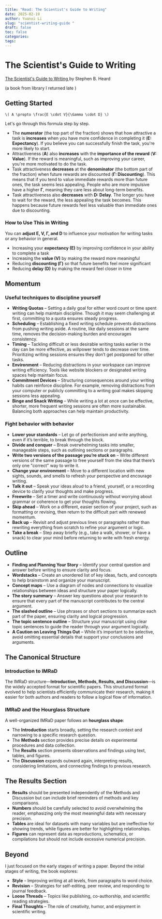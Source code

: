 ```yaml
---
title: "Read: The Scientist's Guide to Writing"
date: 2025-02-19
author: Yuanxi Li
slug: "scientist-writing-guide "
draft: false
toc: false
categories:
tags:
---
```

# The Scientist's Guide to Writing
<a href="https://www.goodreads.com/book/show/27311903-the-scientist-s-guide-to-writing?from_search=true&from_srp=true&qid=fffaUlud33&rank=1" target="_blank">
    The Scientist's Guide to Writing
</a>
by Stephen B. Heard

(a book from library I returned late )

## Getting Started
```
\( A \propto \frac{E \cdot V}{\Gamma \cdot D} \)
```
Let's go through this formula step by step. 

- The **numerator** (the top part of the fraction) shows that how attractive a task is **increases** when you have more confidence in completing it (**E: Expectancy**). If you believe you can successfully finish the task, you're more likely to start.
- Attractiveness (**A**) also **increases** with the **importance of the reward** (**V: Value**). If the reward is meaningful, such as improving your career, you're more motivated to do the task.
- Task attractiveness **decreases** at the **denominator** (the bottom part of the fraction) when future rewards are discounted (**Γ: Discounting**). This means that if you tend to value immediate rewards more than future ones, the task seems less appealing. People who are more impulsive have a higher **Γ**, meaning they care less about long-term benefits.
- Task attractiveness also **decreases** with **D: Delay**. The longer you have to wait for the reward, the less appealing the task becomes. This happens because future rewards feel less valuable than immediate ones due to discounting.

### How to Use This in Writing
You can **adjust E, V, Γ, and D** to influence your motivation for writing tasks or any behavior in general.
- Increasing your **expectancy (E)** by improving confidence in your ability to complete a task
- Increasing the **value (V)** by making the reward more meaningful
- Reducing **discounting (Γ)** so that future benefits feel more significant
- Reducing **delay (D)** by making the reward feel closer in time

## Momentum
### Useful techniques to discipline yourself
- **Writing Quotas** – Setting a daily goal for either word count or time spent writing can help maintain discipline. Though it may seem challenging at first, committing to a quota ensures steady progress.
- **Scheduling** – Establishing a fixed writing schedule prevents distractions from pushing writing aside. A routine, like daily sessions at the same time, removes the decision-making burden and encourages consistency.
- **Timing** – Tackling difficult or less desirable writing tasks earlier in the day can be more effective, as willpower tends to decrease over time. Prioritizing writing sessions ensures they don’t get postponed for other tasks.
- **Environment** – Reducing distractions in your workspace can improve writing efficiency. Tools like website blockers or designated writing spaces help maintain focus.
- **Commitment Devices** – Structuring consequences around your writing habits can reinforce discipline. For example, removing distractions from your computer or publicly committing to a writing goal makes skipping sessions less appealing. 
- **Binge and Snack Writing** – While writing a lot at once can be effective, shorter, more frequent writing sessions are often more sustainable. Balancing both approaches can help maintain productivity.

### Fight behavior with behavior
- **Lower your standards** – Let go of perfectionism and write anything, even if it’s terrible, to break through the block.
- **Divide and conquer** – Break overwhelming tasks into smaller, manageable steps, such as outlining sections or paragraphs.
- **Write two versions of the passage you’re stuck on** – Write different versions of the same passage to free yourself from the idea that there’s only one "correct" way to write it.
- **Change your environment** – Move to a different location with new sights, sounds, and smells to refresh your perspective and encourage writing.
- **Talk it out** – Speak your ideas aloud to a friend, yourself, or a recording device to clarify your thoughts and make progress.
- **Freewrite** – Set a timer and write continuously without worrying about grammar or coherence to get your thoughts flowing. 
- **Skip ahead** – Work on a different, easier section of your project, such as formatting or revising, then return to the difficult part with renewed momentum.
- **Back up** – Revisit and adjust previous lines or paragraphs rather than rewriting everything from scratch to refine your argument or logic.
- **Take a break** – Step away briefly (e.g., take a walk, shower, or have a snack) to clear your mind before returning to write with fresh energy.

## Outline
- **Finding and Planning Your Story** – Identify your central question and answer before writing to ensure clarity and focus.   
- **Wordstacks** – Create an unordered list of key ideas, facts, and concepts to help brainstorm and organize your manuscript.
- **Concept maps** – Use a diagram of nodes and connections to visualize relationships between ideas and structure your paper logically.
- **The story summary** – Answer key questions about your research to ensure that every part of the manuscript contributes to the central argument.
- **The slashed outline** – Use phrases or short sections to summarize each part of the paper, ensuring clarity and logical progression.
- **The topic sentence outline** – Structure your manuscript using clear topic sentences to guide the reader through your argument logically.
- **A Caution on Leaving Things Out** – While it’s important to be selective, avoid omitting essential details that support your conclusions and arguments.
 
## The Canonical Structure
### Introduction to IMRaD
The IMRaD structure—**Introduction, Methods, Results, and Discussion**—is the widely accepted format for scientific papers. This structured format evolved to help scientists efficiently communicate their research, making it easier for both authors and readers to follow a logical flow of information.

### IMRaD and the Hourglass Structure
A well-organized IMRaD paper follows an **hourglass shape**:
- The **Introduction** starts broadly, setting the research context and narrowing to a specific research question.
- The **Methods** section provides precise details on experimental procedures and data collection.
- The **Results** section presents observations and findings using text, tables, and figures.
- The **Discussion** expands outward again, interpreting results, considering limitations, and connecting findings to previous research.
 
## The Results Section
- **Results** should be presented independently of the Methods and Discussion but can include brief reminders of methods and key comparisons.
- **Numbers** should be carefully selected to avoid overwhelming the reader, emphasizing only the most meaningful data with necessary precision.
- **Tables** are ideal for datasets with many variables but are ineffective for showing trends, while figures are better for highlighting relationships.
- **Figures** can represent data as reproductions, schematics, or compilations but should not include excessive numerical precision.

## Beyond
I just focused on the early stages of writing a paper. Beyond the initial stages of writing, the book explores:
- **Style** – Improving writing at all levels, from paragraphs to word choice.
- **Revision** – Strategies for self-editing, peer review, and responding to journal feedback.
- **Loose Threads** – Topics like publishing, co-authorship, and scientific reading strategies.
- **Final Thoughts** – The role of creativity, humor, and enjoyment in scientific writing.
